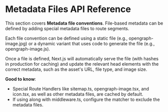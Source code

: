 # Metadata Files API Reference

This section covers **Metadata file conventions**. File-based metadata can be defined by adding special metadata files to route segments.

Each file convention can be defined using a static file (e.g., opengraph-image.jpg) or a dynamic variant that uses code to generate the file (e.g., opengraph-image.js).

Once a file is defined, Next.js will automatically serve the file (with hashes in production for caching) and update the relevant head elements with the correct metadata, such as the asset's URL, file type, and image size.

**Good to know**:
- Special Route Handlers like sitemap.ts, opengraph-image.tsx, and icon.tsx, as well as other metadata files, are cached by default.
- If using along with middleware.ts, configure the matcher to exclude the metadata files.